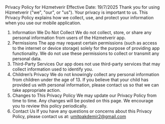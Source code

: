 Privacy Policy for Hizmetverir
Effective Date: 19/7/2025
Thank you for using Hizmetverir ("we", "our", or "us"). Your privacy is important to us. This Privacy Policy explains how we collect, use, and protect your information when you use our mobile application.
1. Information We Do Not Collect
We do not collect, store, or share any personal information from users of the Hizmetverir app.
2. Permissions
The app may request certain permissions (such as access to the internet or device storage) solely for the purpose of providing app functionality. We do not use these permissions to collect or transmit any personal data.
3. Third-Party Services
Our app does not use third-party services that may collect information used to identify you.
4. Children’s Privacy
We do not knowingly collect any personal information from children under the age of 13. If you believe that your child has provided us with personal information, please contact us so that we can take appropriate action.
5. Changes to This Privacy Policy
We may update our Privacy Policy from time to time. Any changes will be posted on this page. We encourage you to review this policy periodically.
6. Contact Us
If you have any questions or concerns about this Privacy Policy, please contact us at:
 umitpakdemir2@gmail.com
